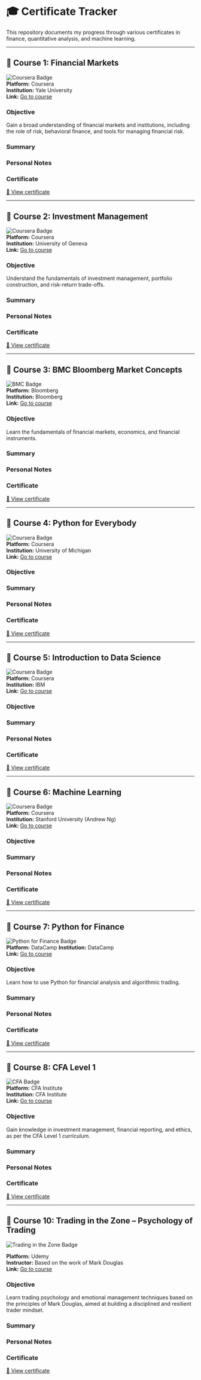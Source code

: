 # 🎓 Certificate Tracker

This repository documents my progress through various certificates in finance, quantitative analysis, and machine learning.

---

## 📘 Course 1: Financial Markets  
![Coursera Badge](https://img.shields.io/badge/Coursera-Financial_Markets-blue)  
**Platform:** Coursera  
**Institution:** Yale University  
**Link:** [Go to course](https://www.coursera.org/learn/financial-markets-global)

### Objective  
Gain a broad understanding of financial markets and institutions, including the role of risk, behavioral finance, and tools for managing financial risk.

### Summary  
<!-- Add summary here -->

### Personal Notes  
<!-- Add notes here -->

### Certificate  
[📄 View certificate](certificates/financial_markets.pdf)

---

## 📘 Course 2: Investment Management  
![Coursera Badge](https://img.shields.io/badge/Coursera-Investment_Management-blue)  
**Platform:** Coursera  
**Institution:** University of Geneva  
**Link:** [Go to course](https://www.coursera.org/learn/investment-management)

### Objective  
Understand the fundamentals of investment management, portfolio construction, and risk-return trade-offs.

### Summary  
<!-- Add summary here -->

### Personal Notes  
<!-- Add notes here -->

### Certificate  
[📄 View certificate](certificates/investment_management.pdf)

---

## 📘 Course 3: BMC Bloomberg Market Concepts  
![BMC Badge](https://img.shields.io/badge/Bloomberg-Market_Concepts-blue)  
**Platform:** Bloomberg  
**Institution:** Bloomberg  
**Link:** [Go to course](https://www.bloomberg.com/professional/product/bloomberg-market-concepts/)

### Objective  
Learn the fundamentals of financial markets, economics, and financial instruments.

### Summary  
<!-- Add summary here -->

### Personal Notes  
<!-- Add notes here -->

### Certificate  
[📄 View certificate](certificates/bmc_bloomberg_market_concepts.pdf)

---

## 📘 Course 4: Python for Everybody  
![Coursera Badge](https://img.shields.io/badge/Coursera-Python_for_Everybody-blue)  
**Platform:** Coursera  
**Institution:** University of Michigan  
**Link:** [Go to course](https://www.coursera.org/specializations/python)

### Objective  
<!-- Add objective here -->

### Summary  
<!-- Add summary here -->

### Personal Notes  
<!-- Add notes here -->

### Certificate  
[📄 View certificate](certificates/python_for_everybody.pdf)

---

## 📘 Course 5: Introduction to Data Science  
![Coursera Badge](https://img.shields.io/badge/Coursera-Intro_to_Data_Science-blue)  
**Platform:** Coursera  
**Institution:** IBM  
**Link:** [Go to course](https://www.coursera.org/learn/what-is-datascience)

### Objective  
<!-- Add objective here -->

### Summary  
<!-- Add summary here -->

### Personal Notes  
<!-- Add notes here -->

### Certificate  
[📄 View certificate](certificates/data_science_ibm.pdf)

---

## 📘 Course 6: Machine Learning  
![Coursera Badge](https://img.shields.io/badge/Coursera-Machine_Learning-blue)  
**Platform:** Coursera  
**Institution:** Stanford University (Andrew Ng)  
**Link:** [Go to course](https://www.coursera.org/learn/machine-learning)

### Objective  
<!-- Add objective here -->

### Summary  
<!-- Add summary here -->

### Personal Notes  
<!-- Add notes here -->

### Certificate  
[📄 View certificate](certificates/machine_learning.pdf)

---

## 📘 Course 7: Python for Finance  
![Python for Finance Badge](https://img.shields.io/badge/Python_for_Finance-blue)  
**Platform:** DataCamp
**Institution:** DataCamp  
**Link:** [Go to course](insert_link_here)

### Objective  
Learn how to use Python for financial analysis and algorithmic trading.

### Summary  
<!-- Add summary here -->

### Personal Notes  
<!-- Add notes here -->

### Certificate  
[📄 View certificate](certificates/python_for_finance.pdf)

---

## 📘 Course 8: CFA Level 1  
![CFA Badge](https://img.shields.io/badge/CFA-Level_1-blue)  
**Platform:** CFA Institute  
**Institution:** CFA Institute  
**Link:** [Go to course](https://www.cfainstitute.org/programs/cfa/exam)

### Objective  
Gain knowledge in investment management, financial reporting, and ethics, as per the CFA Level 1 curriculum.

### Summary  
<!-- Add summary here -->

### Personal Notes  
<!-- Add notes here -->

### Certificate  
[📄 View certificate](certificates/cfa_level_1.pdf)

---
## 📘 Course 10: Trading in the Zone – Psychology of Trading  
![Trading in the Zone Badge](https://img.shields.io/badge/Trading_in_the_Zone-Udemy-blue)

**Platform:** Udemy  
**Instructor:** Based on the work of Mark Douglas  
**Link:** [Go to course](https://www.udemy.com/course/trading-in-the-zone-trading-psychology-based-on-mark-douglas/)

### Objective  
Learn trading psychology and emotional management techniques based on the principles of Mark Douglas, aimed at building a disciplined and resilient trader mindset.

### Summary  
<!-- Add summary here -->

### Personal Notes  
<!-- Add personal notes here -->

### Certificate  
[📄 View certificate](certificates/trading_in_the_zone_udemy.pdf)
